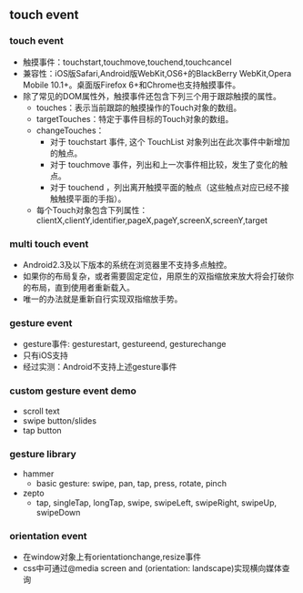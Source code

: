 ## touch event

### touch event
- 触摸事件：touchstart,touchmove,touchend,touchcancel
- 兼容性：iOS版Safari,Android版WebKit,OS6+的BlackBerry WebKit,Opera Mobile 10.1+。桌面版Firefox 6+和Chrome也支持触摸事件。
- 除了常见的DOM属性外，触摸事件还包含下列三个用于跟踪触摸的属性。
    - touches：表示当前跟踪的触摸操作的Touch对象的数组。
    - targetTouches：特定于事件目标的Touch对象的数组。
    - changeTouches：
        - 对于 touchstart 事件, 这个 TouchList 对象列出在此次事件中新增加的触点。
        - 对于 touchmove 事件，列出和上一次事件相比较，发生了变化的触点。
        - 对于 touchend ，列出离开触摸平面的触点（这些触点对应已经不接触触摸平面的手指）。
    - 每个Touch对象包含下列属性：clientX,clientY,identifier,pageX,pageY,screenX,screenY,target

### multi touch event
- Android2.3及以下版本的系统在浏览器里不支持多点触控。
- 如果你的布局复杂，或者需要固定定位，用原生的双指缩放来放大将会打破你的布局，直到使用者重新载入。
- 唯一的办法就是重新自行实现双指缩放手势。


### gesture event
- gesture事件: gesturestart, gestureend, gesturechange 
- 只有iOS支持
- 经过实测：Android不支持上述gesture事件


### custom gesture event demo
- scroll text
- swipe button/slides
- tap button


### gesture library
- hammer
    - basic gesture: swipe, pan, tap, press, rotate, pinch
- zepto
    - tap, singleTap, longTap, swipe, swipeLeft, swipeRight, swipeUp, swipeDown


### orientation event
- 在window对象上有orientationchange,resize事件
- css中可通过@media screen and (orientation: landscape)实现横向媒体查询



